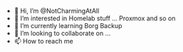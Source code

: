 - 👋 Hi, I’m @NotCharmingAtAll
- 👀 I’m interested in Homelab stuff ... Proxmox and so on
- 🌱 I’m currently learning Borg Backup
- 💞️ I’m looking to collaborate on ...
- 📫 How to reach me 

<!---
NotCharmingAtAll/NotCharmingAtAll is a ✨ special ✨ repository because its `README.md` (this file) appears on your GitHub profile.
You can click the Preview link to take a look at your changes.
--->
